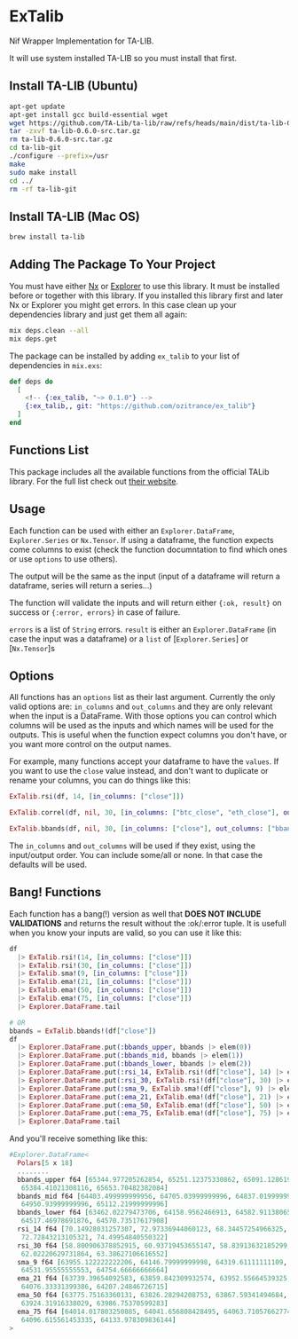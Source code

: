 # ExTalib
Nif Wrapper Implementation for TA-LIB.

It will use system installed TA-LIB so you must install that first.

## Install TA-LIB (Ubuntu)

```sh
apt-get update
apt-get install gcc build-essential wget
wget https://github.com/TA-Lib/ta-lib/raw/refs/heads/main/dist/ta-lib-0.6.0-src.tar.gz
tar -zxvf ta-lib-0.6.0-src.tar.gz
rm ta-lib-0.6.0-src.tar.gz
cd ta-lib-git
./configure --prefix=/usr
make
sudo make install
cd ../
rm -rf ta-lib-git
```

## Install TA-LIB (Mac OS)

```sh
brew install ta-lib
```

## Adding The Package To Your Project

You must have either [Nx](https://hexdocs.pm/nx) or [Explorer](https://hexdocs.pm/explorer) to use this library. It must be installed before or together with this library.
If you installed this library first and later Nx or Explorer you might get errors. In this case clean up your dependencies library and just get them all again:
```sh
mix deps.clean --all
mix deps.get
```

<!-- If [available in Hex](https://hex.pm/docs/publish), the package can be installed -->
The package can be installed by adding `ex_talib` to your list of dependencies in `mix.exs`:

```elixir
def deps do
  [
    <!-- {:ex_talib, "~> 0.1.0"} -->
    {:ex_talib,, git: "https://github.com/ozitrance/ex_talib"}
  ]
end
```

<!-- Documentation can be generated with [ExDoc](https://github.com/elixir-lang/ex_doc)
and published on [HexDocs](https://hexdocs.pm). Once published, the docs can
be found at <https://hexdocs.pm/ex_talib>. -->


## Functions List
This package includes all the available functions from the official TALib library. For the full list check out [their website](https://ta-lib.org/functions/).

## Usage
Each function can be used with either an `Explorer.DataFrame`, `Explorer.Series` or `Nx.Tensor`. If using a dataframe, the function expects come columns to exist (check the function documntation to find which ones or use `options` to use others).

The output will be the same as the input (input of a dataframe will return a dataframe, series will return a series...)

The function will validate the inputs and will return either `{:ok, result}` on success or `{:error, errors}` in case of failure.

`errors` is a list of `String` errors.
`result` is either an `Explorer.DataFrame` (in case the input was a dataframe) or a `list` of [`Explorer.Series`] or [`Nx.Tensor`]s


## Options
All functions has an `options` list as their last argument.
Currently the only valid options are: `in_columns` and `out_columns` and they are only relevant when the input is a DataFrame. With those options you can control which columns will be used as the inputs and which names will be used for the outputs. This is useful when the function expect columns you don't have, or you want more control on the output names.

For example, many functions accept your dataframe to have the `values`. If you want to use the `close` value instead, and don't want to duplicate or rename your columns, you can do things like this:
```elixir
ExTalib.rsi(df, 14, [in_columns: ["close"]])

ExTalib.correl(df, nil, 30, [in_columns: ["btc_close", "eth_close"], out_columns: ["btc_eth_correl"]])

ExTalib.bbands(df, nil, 30, [in_columns: ["close"], out_columns: ["bbands_up", "bbands_mid", "bbands_low"]])

```

The `in_columns` and `out_columns` will be used if they exist, using the input/output order. You can include some/all or none. In that case the defaults will be used.

## Bang! Functions
Each function has a bang(!) version as well that **DOES NOT INCLUDE VALIDATIONS** and returns the result without the :ok/:error tuple.
It is usefull when you know your inputs are valid, so you can use it like this:

```elixir
df
  |> ExTalib.rsi!(14, [in_columns: ["close"]])
  |> ExTalib.rsi!(30, [in_columns: ["close"]])
  |> ExTalib.sma!(9, [in_columns: ["close"]])
  |> ExTalib.ema!(21, [in_columns: ["close"]])
  |> ExTalib.ema!(50, [in_columns: ["close"]])
  |> ExTalib.ema!(75, [in_columns: ["close"]])
  |> Explorer.DataFrame.tail

# OR
bbands = ExTalib.bbands!(df["close"])
df
  |> Explorer.DataFrame.put(:bbands_upper, bbands |> elem(0))
  |> Explorer.DataFrame.put(:bbands_mid, bbands |> elem(1))
  |> Explorer.DataFrame.put(:bbands_lower, bbands |> elem(2))
  |> Explorer.DataFrame.put(:rsi_14, ExTalib.rsi!(df["close"], 14) |> elem(0))
  |> Explorer.DataFrame.put(:rsi_30, ExTalib.rsi!(df["close"], 30) |> elem(0))
  |> Explorer.DataFrame.put(:sma_9, ExTalib.sma!(df["close"], 9) |> elem(0))
  |> Explorer.DataFrame.put(:ema_21, ExTalib.ema!(df["close"], 21) |> elem(0))
  |> Explorer.DataFrame.put(:ema_50, ExTalib.ema!(df["close"], 50) |> elem(0))
  |> Explorer.DataFrame.put(:ema_75, ExTalib.ema!(df["close"], 75) |> elem(0))
  |> Explorer.DataFrame.tail


```

And you'll receive something like this:

```elixir 
#Explorer.DataFrame<
  Polars[5 x 18]
  ........
  bbands_upper f64 [65344.977205262854, 65251.12375330862, 65091.12861934584,
   65384.41021308116, 65653.70482382084]
  bbands_mid f64 [64403.499999999956, 64705.03999999996, 64837.01999999996,
   64950.93999999996, 65112.21999999996]
  bbands_lower f64 [63462.02279473706, 64158.9562466913, 64582.91138065408,
   64517.46978691876, 64570.73517617908]
  rsi_14 f64 [70.14928031257307, 72.97336944060123, 68.34457254966325,
   72.72843213105321, 74.49954840550322]
  rsi_30 f64 [58.800906378852915, 60.93719453655147, 58.83913632185299,
   62.02220629731864, 63.38627106616552]
  sma_9 f64 [63955.122222222206, 64146.79999999998, 64319.61111111109,
   64531.95555555553, 64754.66666666664]
  ema_21 f64 [63739.39654092583, 63859.842309932574, 63952.55664539325,
   64076.33331399386, 64207.24846726715]
  ema_50 f64 [63775.75163360131, 63826.28294208753, 63867.59341494684,
   63924.31916338029, 63986.75370599283]
  ema_75 f64 [64014.017803250885, 64041.656808428495, 64063.710576627745,
   64096.615561453335, 64133.978309836144]
>
```
